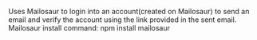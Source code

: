 Uses Mailosaur to login into an account(created on Mailosaur) to send an email and verify the account using the link provided in the sent email.
Mailosaur install command: npm install mailosaur
  
  
